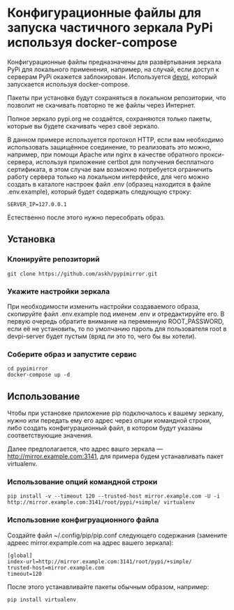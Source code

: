 # Конфигурационные файлы для запуска частичного зеркала PyPi используя docker-compose

Конфигурационные файлы предназначены для развёртывания зеркала PyPi для
локального применения, например, на случай, если доступ к серверам PyPi окажется
заблокирован. Используется [devpi](https://devpi.net/), который запускается
используя docker-compose.

Пакеты при установке будут сохраняться в локальном репозитории, что позволит не
скачивать повторно те же файлы через Интернет.

Полное зеркало pypi.org не создаётся, сохраняются только пакеты, которые вы
будете скачивать через своё зеркало.

В данном примере используется протокол HTTP, если вам необходимо использовать
защищённое соединение, то реализовать это можно, например, при помощи Apache или
nginx в качестве обратного прокси-сервера, используя приложение certbot для
получения бесплатного сертификата, в этом случае вам возможно потребуется
ограничить работу сервера только на локальном интерфейсе, для чего можно создать
в каталоге настроек файл .env (образец находится в файле .env.example), который
будет содержать следующую строку:

```
SERVER_IP=127.0.0.1
```

Естественно после этого нужно пересобрать образ.

## Установка

### Клонируйте репозиторий

```
git clone https://github.com/askh/pypimirror.git
```
### Укажите настройки зеркала

При необходимости изменить настройки создаваемого образа, скопируйте файл
.env.example под именем .env и отредактируйте его. В первую очередь обратите
внимание на переменную ROOT_PASSWORD, если её не установить, то по умолчанию
пароль для пользователя root в devpi-server будет пустым (вряд ли это то, чего
бы вы хотели).

### Соберите образ и запустите сервис

```
cd pypimirror
docker-compose up -d
```

## Использование

Чтобы при установке приложение pip подключалось к вашему зеркалу, нужно или
передать ему его адрес через опции командной строки, либо создать
конфигурационный файл, в котором будут указаны соответствующие значения.

Далее предполагается, что адрес вашго зеркала — http://mirror.example.com:3141,
для примера будем устанавливать пакет virtualenv.

### Использование опций командной строки

```
pip install -v --timeout 120 --trusted-host mirror.example.com -U -i http://mirror.example.com:3141/root/pypi/+simple/ virtualenv
```

### Использовние конфигруационного файла

Создайте файл ~/.config/pip/pip.conf следующего содержания (замените адреес
mirror.expample.com на адрес вашего зеркала):

```
[global]
index-url=http://mirror.example.com:3141/root/pypi/+simple/
trusted-host=mirror.example.com
timeout=120
```

После этого устанавливайте пакеты обычным образом, например:

```
pip install virtualenv
```
